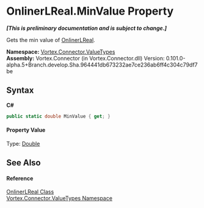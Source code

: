# OnlinerLReal.MinValue Property 
 _**\[This is preliminary documentation and is subject to change.\]**_

Gets the min value of <a href="T_Vortex_Connector_ValueTypes_OnlinerLReal.md">OnlinerLReal</a>.

**Namespace:**&nbsp;<a href="N_Vortex_Connector_ValueTypes.md">Vortex.Connector.ValueTypes</a><br />**Assembly:**&nbsp;Vortex.Connector (in Vortex.Connector.dll) Version: 0.101.0-alpha.5+Branch.develop.Sha.964441db673232ae7ce236ab6ff4c304c79df7be

## Syntax

**C#**<br />
``` C#
public static double MinValue { get; }
```


#### Property Value
Type: <a href="http://msdn2.microsoft.com/en-us/library/643eft0t" target="_blank">Double</a>

## See Also


#### Reference
<a href="T_Vortex_Connector_ValueTypes_OnlinerLReal.md">OnlinerLReal Class</a><br /><a href="N_Vortex_Connector_ValueTypes.md">Vortex.Connector.ValueTypes Namespace</a><br />